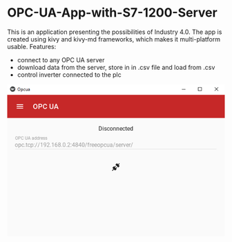 # OPC-UA-App-with-S7-1200-Server
This is an application presenting the possibilities of Industry 4.0. 
The app is created using kivy and kivy-md frameworks, which makes it multi-platform usable.
Features:
- connect to any OPC UA server
- download data from the server, store in in .csv file and load from .csv
- control inverter connected to the plc

![](images/connect_screen.png)
